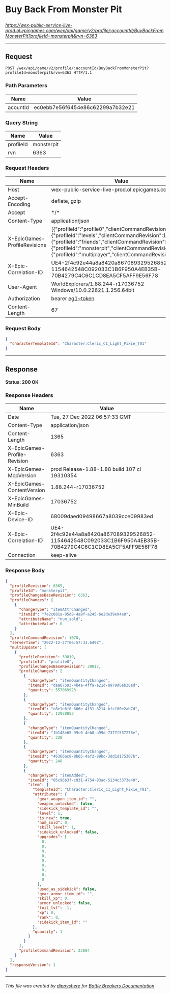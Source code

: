 # Buy Back From Monster Pit

#####

*https://wex-public-service-live-prod.ol.epicgames.com/wex/api/game/v2/profile/:accountId/BuyBackFromMonsterPit?profileId=monsterpit&rvn=6363*

___

## Request

```http
POST /wex/api/game/v2/profile/:accountId/BuyBackFromMonsterPit?profileId=monsterpit&rvn=6363 HTTP/1.1
```

### Path Parameters

| Name     | Value                             |
|----------|-----------------------------------|
| acountId | ec0ebb7e56f6454e86c62299a7b32e21  |

### Query String

| Name      | Value      |
|-----------|------------|
| profileId | monsterpit |
| rvn       | 6363       |

### Request Headers

| Name                         | Value                                                                                                                                                                                                                                                                              |
|------------------------------|------------------------------------------------------------------------------------------------------------------------------------------------------------------------------------------------------------------------------------------------------------------------------------|
| Host                         | wex-public-service-live-prod.ol.epicgames.com                                                                                                                                                                                                                                      |
| Accept-Encoding              | deflate, gzip                                                                                                                                                                                                                                                                      |
| Accept                       | \*/\*                                                                                                                                                                                                                                                                              |
| Content-Type                 | application/json                                                                                                                                                                                                                                                                   |
| X-EpicGames-ProfileRevisions | [{"profileId":"profile0","clientCommandRevision":23683},{"profileId":"levels","clientCommandRevision":14325},{"profileId":"friends","clientCommandRevision":8246},{"profileId":"monsterpit","clientCommandRevision":1069},{"profileId":"multiplayer","clientCommandRevision":847}] |
| X-Epic-Correlation-ID        | UE4-2f4c92e44a8a8420a867089329526852-1154642548C092033C1B6F950A4EB35B-70B4279C4C6C1CD8EA5CF5AFF9E56F78                                                                                                                                                                             |
| User-Agent                   | WorldExplorers/1.88.244-r17036752 Windows/10.0.22621.1.256.64bit                                                                                                                                                                                                                   |
| Authorization                | bearer [eg1~token](https://github.com/dippyshere/battle-breakers-documentation/blob/master/docs/common/tokens/eg1.md)                                                                                                                                                              |
| Content-Length               | 67                                                                                                                                                                                                                                                                                 |

### Request Body

```json
{
  "characterTemplateId": "Character:Cleric_C1_Light_Pixie_T01"
}
```

___

## Response

#### Status: 200 OK

### Response Headers

| Name                         | Value                                                                                                  |
|------------------------------|--------------------------------------------------------------------------------------------------------|
| Date                         | Tue, 27 Dec 2022 06:57:33 GMT                                                                          |
| Content-Type                 | application/json                                                                                       |
| Content-Length               | 1365                                                                                                   |
| X-EpicGames-Profile-Revision | 6363                                                                                                   |
| X-EpicGames-McpVersion       | prod Release-1.88-1.88 build 107 cl 19310354                                                           |
| X-EpicGames-ContentVersion   | 1.88.244-r17036752                                                                                     |
| X-EpicGames-MinBuild         | 17036752                                                                                               |
| X-Epic-Device-ID             | 68009daed09498667a8039cce09983ed                                                                       |
| X-Epic-Correlation-ID        | UE4-2f4c92e44a8a8420a867089329526852-1154642548C092033C1B6F950A4EB35B-70B4279C4C6C1CD8EA5CF5AFF9E56F78 |
| Connection                   | keep-alive                                                                                             |

### Response Body

```json
{
  "profileRevision": 6365,
  "profileId": "monsterpit",
  "profileChangesBaseRevision": 6363,
  "profileChanges": [
    {
      "changeType": "itemAttrChanged",
      "itemId": "7e2c681a-95d8-4a8f-a245-be2de39e94e8",
      "attributeName": "num_sold",
      "attributeValue": 0
    }
  ],
  "profileCommandRevision": 1070,
  "serverTime": "2022-12-27T06:57:33.649Z",
  "multiUpdate": [
    {
      "profileRevision": 39819,
      "profileId": "profile0",
      "profileChangesBaseRevision": 39817,
      "profileChanges": [
        {
          "changeType": "itemQuantityChanged",
          "itemId": "daa87593-4b4a-4ffa-a21d-8979d6eb38ed",
          "quantity": 557069923
        },
        {
          "changeType": "itemQuantityChanged",
          "itemId": "e8e1e6f0-606e-4f31-8214-bfcf80e2ab7d",
          "quantity": 12950053
        },
        {
          "changeType": "itemQuantityChanged",
          "itemId": "1b148e65-99c0-4eb8-a99d-7377f537276e",
          "quantity": 328
        },
        {
          "changeType": "itemQuantityChanged",
          "itemId": "46366ac8-8b65-4af2-89bd-3dd1d175307b",
          "quantity": 248
        },
        {
          "changeType": "itemAdded",
          "itemId": "05c96b3f-c931-4754-83ad-5134c3373e40",
          "item": {
            "templateId": "Character:Cleric_C1_Light_Pixie_T01",
            "attributes": {
              "gear_weapon_item_id": "",
              "weapon_unlocked": false,
              "sidekick_template_id": "",
              "level": 1,
              "is_new": true,
              "num_sold": 0,
              "skill_level": 1,
              "sidekick_unlocked": false,
              "upgrades": [
                0,
                0,
                0,
                0,
                0,
                0,
                0,
                0,
                0
              ],
              "used_as_sidekick": false,
              "gear_armor_item_id": "",
              "skill_xp": 0,
              "armor_unlocked": false,
              "foil_lvl": -1,
              "xp": 0,
              "rank": 0,
              "sidekick_item_id": ""
            },
            "quantity": 1
          }
        }
      ],
      "profileCommandRevision": 23684
    }
  ],
  "responseVersion": 1
}
```

___

###### This file was created by [dippyshere](https://github.com/dippyshere) for [Battle Breakers Documentation](https://github.com/dippyshere/battle-breakers-documentation)
